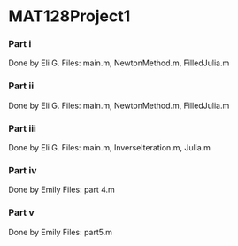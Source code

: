 # MAT128Project1

### Part i
Done by Eli G.
Files: main.m, NewtonMethod.m, FilledJulia.m

### Part ii
Done by Eli G.
Files: main.m, NewtonMethod.m, FilledJulia.m

### Part iii
Done by Eli G.
Files: main.m, InverseIteration.m, Julia.m

### Part iv
Done by Emily
Files: part 4.m

### Part v
Done by Emily
Files: part5.m
